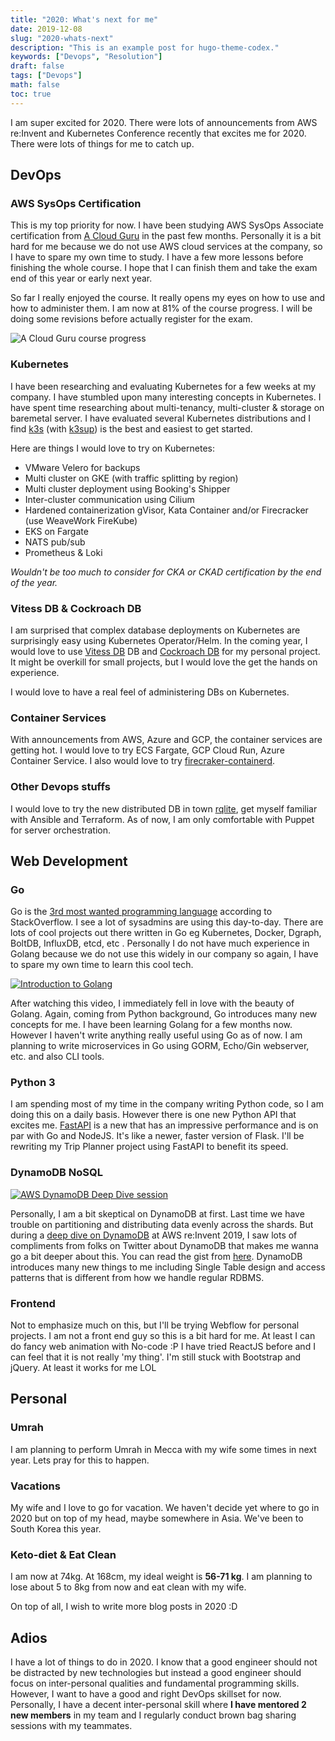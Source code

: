 ```yaml
---
title: "2020: What's next for me"
date: 2019-12-08
slug: "2020-whats-next"
description: "This is an example post for hugo-theme-codex."
keywords: ["Devops", "Resolution"]
draft: false
tags: ["Devops"]
math: false
toc: true
---
```


I am super excited for 2020. There were lots of announcements from AWS re:Invent and Kubernetes Conference recently that excites me for 2020. There were lots of things for me to catch up.

## DevOps

### AWS SysOps Certification

This is my top priority for now. I have been studying AWS SysOps Associate certification from [A Cloud Guru](https://acloud.guru) in the past few months. Personally it is a bit hard for me because we do not use AWS cloud services at the company, so I have to spare my own time to study. I have a few more lessons before finishing the whole course. I hope that I can finish them and take the exam end of this year or early next year.

So far I really enjoyed the course. It really opens my eyes on how to use and how to administer them. I am now at 81% of the course progress. I will be doing some revisions before actually register for the exam.

![A Cloud Guru course progress](/blog/3-acloudguru.png)

### Kubernetes

I have been researching and evaluating Kubernetes for a few weeks at my company. I have stumbled upon many interesting concepts in Kubernetes. I have spent time researching about multi-tenancy, multi-cluster & storage on baremetal server. I have evaluated several Kubernetes distributions and I find [k3s](k3s.io) (with [k3sup](http://k3sup.dev)) is the best and easiest to get started.

Here are things I would love to try on Kubernetes:

- VMware Velero for backups
- Multi cluster on GKE (with traffic splitting by region)
- Multi cluster deployment using Booking's Shipper
- Inter-cluster communication using Cilium
- Hardened containerization gVisor, Kata Container and/or Firecracker (use WeaveWork FireKube)
- EKS on Fargate
- NATS pub/sub
- Prometheus & Loki

*Wouldn't be too much to consider for CKA or CKAD certification by the end of the year.*

### Vitess DB & Cockroach DB

I am surprised that complex database deployments on Kubernetes are surprisingly easy using Kubernetes Operator/Helm. In the coming year, I would love to use [Vitess DB](https://vitess.io) DB and [Cockroach DB](cockroachlabs.com) for my personal project. It might be overkill for small projects, but I would love the get the hands on experience.

I would love to have a real feel of administering DBs on Kubernetes. 

### Container Services

With announcements from AWS, Azure and GCP, the container services are getting hot. I would love to try ECS Fargate, GCP Cloud Run, Azure Container Service. I also would love to try [firecraker-containerd](https://firecracker-microvm.github.io/).

### Other Devops stuffs

I would love to try the new distributed DB in town [rqlite](https://github.com/rqlite/rqlite), get myself familiar with Ansible and Terraform. As of now, I am only comfortable with Puppet for server orchestration.

## Web Development

### Go

Go is the [3rd most wanted programming language](https://insights.stackoverflow.com/survey/2019#most-loved-dreaded-and-wanted) according to StackOverflow. I see a lot of sysadmins are using this day-to-day. There are lots of cool projects out there written in Go eg Kubernetes, Docker, Dgraph, BoltDB, InfluxDB, etcd, etc . Personally I do not have much experience in Golang because we do not use this widely in our company so again, I have to spare my own time to learn this cool tech.

[![Introduction to Golang](https://img.youtube.com/vi/C8LgvuEBraI/0.jpg)](https://www.youtube.com/watch?v=C8LgvuEBraI)

After watching this video, I immediately fell in love with the beauty of Golang. Again, coming from Python background, Go introduces many new concepts for me. I have been learning Golang for a few months now. However I haven't write anything really useful using Go as of now. I am planning to write microservices in Go using GORM, Echo/Gin webserver, etc. and also CLI tools.

### Python 3

I am spending most of my time in the company writing Python code, so I am doing this on a daily basis. However there is one new Python API that excites me. [FastAPI](https://fastapi.tiangolo.com/) is a new that has an impressive performance and is on par with Go and NodeJS. It's like a newer, faster version of Flask. I'll be rewriting my Trip Planner project using FastAPI to benefit its speed.

### DynamoDB NoSQL

[![AWS DynamoDB Deep Dive session](https://img.youtube.com/vi/6yqfmXiZTlM/0.jpg)](https://www.youtube.com/watch?v=yfJZc3sJZ8E)

Personally, I am a bit skeptical on DynamoDB at first. Last time we have trouble on partitioning and distributing data evenly across the shards. But during a [deep dive on DynamoDB](https://www.youtube.com/watch?v=6yqfmXiZTlM) at AWS re:Invent 2019, I saw lots of compliments from folks on Twitter about DynamoDB that makes me wanna go a bit deeper about this. You can read the gist from [here](https://www.jeremydaly.com/takeaways-from-dynamodb-deep-dive-advanced-design-patterns-dat403/). DynamoDB introduces many new things to me including Single Table design and access patterns that is different from how we handle regular RDBMS.

### Frontend

Not to emphasize much on this, but I'll be trying Webflow for personal projects. I am not a front end guy so this is a bit hard for me. At least I can do fancy web animation with No-code :P I have tried ReactJS before and I can feel that it is not really 'my thing'. I'm still stuck with Bootstrap and jQuery. At least it works for me LOL

## Personal

### Umrah

I am planning to perform Umrah in Mecca with my wife some times in next year. Lets pray for this to happen.

### Vacations

My wife and I love to go for vacation. We haven't decide yet where to go in 2020 but on top of my head, maybe somewhere in Asia. We've been to South Korea this year.

### Keto-diet & Eat Clean

I am now at 74kg. At 168cm, my ideal weight is **56-71 kg**. I am planning to lose about 5 to 8kg from now and eat clean with my wife.

On top of all, I wish to write more blog posts in 2020 :D

## Adios

I have a lot of things to do in 2020. I know that a good engineer should not be distracted by new technologies but instead a good engineer should focus on inter-personal qualities and fundamental programming skills. However, I want to have a good and right DevOps skillset for now. Personally, I have a decent inter-personal skill where **I have mentored 2 new members** in my team and I regularly conduct brown bag sharing sessions with my teammates.
